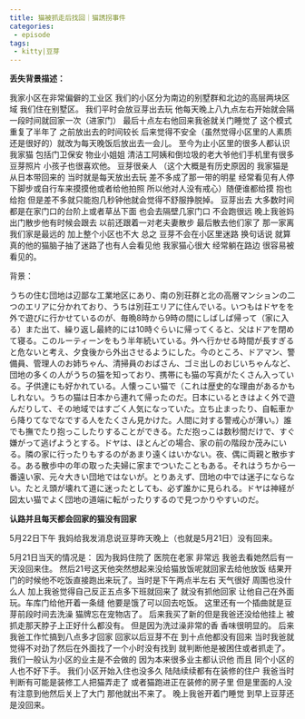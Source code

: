 ```yaml
---
title: 猫被抓走后找回｜猫誘拐事件
categories:
 - episode
tags:
 - kitty|豆芽
---
```


**丢失背景描述：**

我家小区在非常偏僻的工业区 我们的小区分为南边的别墅群和北边的高层两块区域 我们住在别墅区。 我们平时会放豆芽出去玩 他每天晚上八九点左右开始就会隔一段时间就回家一次（进家门） 最后十点左右他回来我爸就关门睡觉了 这个模式重复了半年了 之前放出去的时间较长 后来觉得不安全（虽然觉得小区里的人素质还是很好的）就改为每天晚饭后放出去一会儿。 至今为止小区里的很多人都认识我家猫 包括门卫保安 物业小姐姐 清洁工阿姨和倒垃圾的老大爷他们手机里有很多豆芽照片 小孩子也很喜欢他。 豆芽很亲人 （这个大概是有历史原因的 我家猫是从日本带回来的 当时就是每天放出去玩 差不多成了那一带的明星 经常看见有人停下脚步或自行车来摸摸他或者给他拍照 所以他对人没有戒心）随便谁都给摸 抱也给抱 但是差不多就只能抱几秒钟他就会觉得不舒服挣脱掉。 豆芽出去 大多数时间都是在家门口的台阶上或者草丛下面 也会去隔壁几家门口 不会跑很远 晚上我爸妈出门散步他有时候会跟去 以前还跟着一对老夫妻散步 最后散去他们家了 那一家离我们家是最远的 加上整个小区也不大 总之 豆芽不会在小区里迷路 换句话说 就算真的他的猫脑子抽了迷路了也有人会看见他 我家猫心很大 经常躺在路边 很容易被看见的。

背景：

うちの住む団地は辺鄙な工業地区にあり、南の別荘群と北の高層マンションの二つのエリアに分かれており、うちは別荘エリアに住んでいる。いつもはドヤをを外で遊びに行かせているのが、毎晩8時から9時の間にしばしば帰って（家に入る）また出て、繰り返し最終的には10時ぐらいに帰ってくると、父はドアを閉めて寝る。このルーティーンをもう半年続いている。外へ行かせる時間が長すぎると危ないと考え、夕食後から外出させるようにした。今のところ、ドアマン、警備員、管理人のお姉ちゃん、清掃員のおばさん、ゴミ出しのおじいちゃんなど、団地の多くの人がうちの猫を知っており、携帯にも猫の写真がたくさん入っている。子供達にも好かれている。人懐っこい猫で（これは歴史的な理由があるかもしれない。うちの猫は日本から連れて帰ったのだ。日本にいるときはよく外で遊んだりして、その地域ではすごく人気になっていた。立ち止まったり、自転車から降りてなでなでする人をたくさん見かけた。人間に対する警戒心が薄い。）誰でも撫でたり抱っこしたりすることができる。ただ抱っこは数秒間だけで、すぐ嫌がって逃げようとする。ドヤは、ほとんどの場合、家の前の階段か茂みにいる。隣の家に行ったりもするのがあまり遠くはいかない。夜、偶に両親と散歩する。ある散歩中の年の取った夫婦に家までついたこともある。それはうちから一番遠い家、元々大きい団地ではないが。とりあえず、団地の中では迷子にならない。たとえ頭が壊れて道に迷ったとしても、必ず誰かに見られる。ドヤは神経が図太い猫でよく団地の道端に転がったりするので見つかりやすいのだ。



**认路并且每天都会回家的猫没有回家**

5月22日下午 我妈给我发消息说豆芽昨天晚上（也就是5月21日）没有回来。 

5月21日当天的情况是： 因为我妈住院了 医院在老家 非常远 我爸去看她然后有一天没回来住。 然后21号这天他突然想起来没给猫放饭呢就回家去给他放饭 结果开门的时候他不吃饭直接跑出来玩了。当时是下午两点半左右 天气很好 周围也没什么人 加上我爸觉得自己反正五点多下班就回来了 就没有抓他回家 让他自己在外面玩。车库门给他开着一条缝 他要是饿了可以回去吃饭。 这里还有一个插曲就是豆芽前段时间去洗澡 猫牌忘在宠物店了。 后来我买了新的但是我爸还没给他挂上 被抓走那天脖子上正好什么都没有。 但是因为洗过澡非常的香 香味很明显的。 后来我爸工作忙搞到八点多才回家 回家以后豆芽不在 到十点他都没有回来 当时我爸就觉得不对劲了然后在外面找了一个小时没有找到 就判断他是被困住或者抓走了。 我们一般认为小区的业主是不会做的 因为本来很多业主都认识他 而且 同个小区的人也不好下手。 我们小区开始入住也没多久 陆陆续续都有在装修的住户 我爸当时判断有可能是装修工人把猫弄走了 或者猫跑进正在装修的房子里 但是里面的人没有注意到他然后关上了大门 那他就出不来了。 晚上我爸开着门睡觉 到早上豆芽还是没回来。
